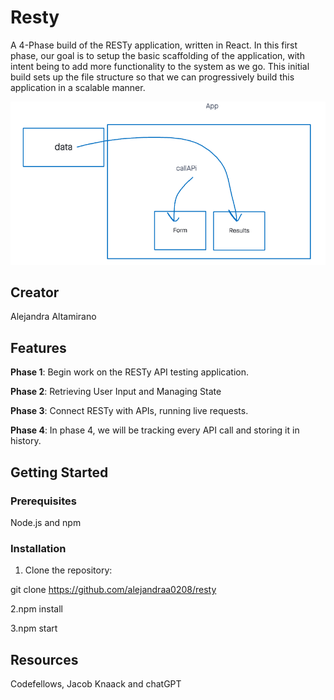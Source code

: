 # Resty

A 4-Phase build of the RESTy application, written in React. In this first phase, our goal is to setup the basic scaffolding of the application, with intent being to add more functionality to the system as we go. This initial build sets up the file structure so that we can progressively build this application in a scalable manner.

![UML](./Screenshot%202023-10-23%20at%205.32.34%20PM.png)

## Creator

Alejandra Altamirano

## Features

**Phase 1**: Begin work on the RESTy API testing application.

**Phase 2**: Retrieving User Input and Managing State

**Phase 3**: Connect RESTy with APIs, running live requests.

**Phase 4**: In phase 4, we will be tracking every API call and storing it in history.

## Getting Started

### Prerequisites

Node.js and npm

### Installation

1. Clone the repository:

git clone <https://github.com/alejandraa0208/resty>

2.npm install

3.npm start

## Resources

Codefellows, Jacob Knaack and chatGPT
